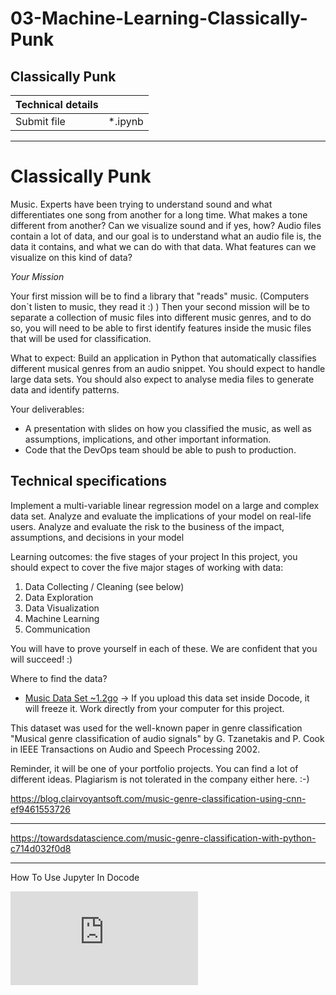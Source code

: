 # 03-Machine-Learning-Classically-Punk

<div class="row">
<div class="col tab-content">
<div class="tab-pane active show" id="subject" role="tabpanel">
<div class="row">
<div class="col-md-12 col-xl-12">
<div class="markdown-body">
<p class="text-muted m-b-15">
</p><h2>Classically Punk</h2>
<table>
<thead>
<tr>
<th>Technical details</th>
<th></th>
</tr>
</thead>
<tbody>
<tr>
<td>Submit file</td>
<td>*.ipynb</td>
</tr>
</tbody>
</table>
<hr>
<h1>Classically Punk</h1>
<p>Music. Experts have been trying to understand sound and what differentiates one song from another for a long time. What makes a tone different from another? Can we visualize sound and if yes, how?
Audio files contain a lot of data, and our goal is to understand what an audio file is, the data it contains, and what we can do with that data. What features can we visualize on this kind of data?</p>
<p><em>Your Mission</em></p>
<p>Your first mission will be to find a library that "reads" music. (Computers don`t listen to music, they read it :) )
Then your second mission will be to separate a collection of music files into different music genres, and to do so, you will need to be able to first identify features inside the music files that will be used for classification.</p>
<p>What to expect:
Build an application in Python that automatically classifies different musical genres from an audio snippet.
You should expect to handle large data sets. You should also expect to analyse media files to generate data and identify patterns.</p>
<p>Your deliverables:</p>
<ul>
<li>A presentation with slides on how you classified the music, as well as assumptions, implications, and other important information.</li>
<li>Code that the DevOps team should be able to push to production.</li>
</ul>
<h2>Technical specifications</h2>
<p>Implement a multi-variable linear regression model on a large and complex data set.
Analyze and evaluate the implications of your model on real-life users.
Analyze and evaluate the risk to the business of the impact, assumptions, and decisions in your model</p>
<p>Learning outcomes: the five stages of your project
In this project, you should expect to cover the five major stages of working with data:</p>
<ol>
<li>Data Collecting / Cleaning (see below)</li>
<li>Data Exploration</li>
<li>Data Visualization</li>
<li>Machine Learning</li>
<li>Communication</li>
</ol>
<p>You will have to prove yourself in each of these. We are confident that you will succeed! :)</p>
<p>Where to find the data?</p>
<ul>
<li>
<a href="https://storage.googleapis.com/qwasar-public/track-ds/classically_punk_music_genres.tar.gz" target="_blank">Music Data Set ~1.2go</a>
-&gt; If you upload this data set inside Docode, it will freeze it.
Work directly from your computer for this project.</li>
</ul>
<p>This dataset was used for the well-known paper in genre classification "Musical genre classification of audio signals" by G. Tzanetakis and P. Cook in IEEE Transactions on Audio and Speech Processing 2002.</p>
<p>Reminder, it will be one of your portfolio projects. You can find a lot of different ideas. Plagiarism is not tolerated in the company either here. :-)</p>

<p></p>
</div>

</div>
</div>
</div>
<div class="tab-pane" id="resources" role="tabpanel">
<div class="row">
<div class="col-xl-12">
<div class="row text-center">
<div class="col">
<a target="_blank" href="https://blog.clairvoyantsoft.com/music-genre-classification-using-cnn-ef9461553726">https://blog.clairvoyantsoft.com/music-genre-classification-using-cnn-ef9461553726</a>
</div>
</div>
<hr>
<div class="row text-center">
<div class="col">
<a target="_blank" href="https://towardsdatascience.com/music-genre-classification-with-python-c714d032f0d8">https://towardsdatascience.com/music-genre-classification-with-python-c714d032f0d8</a>
</div>
</div>
<hr>
<div class="row text-center">
<div class="col p-t-10 f-12">
<p>
How To Use Jupyter In Docode
</p>
</div>
</div>
<div class="row text-center">
<div class="col">
<iframe frameborder="0" src="https://www.youtube.com/embed/J5MpsvScKzE"></iframe>
</div>
</div>

</div>
</div>
</div>
</div>
</div>

